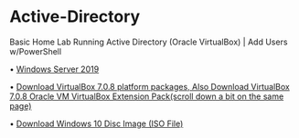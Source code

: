 # Active-Directory
Basic Home Lab Running Active Directory (Oracle VirtualBox) | Add Users w/PowerShell

• <a href="https://www.microsoft.com/en-us/evalcenter/download-windows-server-2019)https://www.microsoft.com/en-us/evalcenter/download-windows-server-2019">Windows Server 2019 </a>

• <a href="https://www.virtualbox.org/wiki/Downloads">Download VirtualBox 7.0.8 platform packages, Also Download VirtualBox 7.0.8 Oracle VM VirtualBox Extension Pack(scroll down a bit on the same page)</a>

• <a href="https://www.microsoft.com/en-us/software-download/windows10ISO">Download Windows 10 Disc Image (ISO File)</a>

